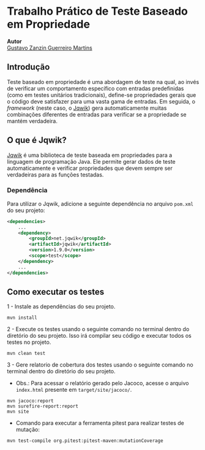 # Trabalho Prático de Teste Baseado em Propriedade

**Autor**<br>
[Gustavo Zanzin Guerreiro Martins](https://www.linkedin.com/in/gustavo-martinx/)


## Introdução

Teste baseado em propriedade é uma abordagem de teste na qual, ao invés de verificar um comportamento específico com entradas predefinidas (como em testes unitários tradicionais), define-se propriedades gerais que o código deve satisfazer para uma vasta gama de entradas. Em seguida, o _framework_ (neste caso, o [Jqwik](https://jqwik.net/)) gera automaticamente muitas combinações diferentes de entradas para verificar se a propriedade se mantém verdadeira.

## O que é Jqwik?

[Jqwik](https://jqwik.net/) é uma biblioteca de teste baseada em propriedades para a linguagem de programação Java. Ele permite gerar dados de teste automaticamente e verificar propriedades que devem sempre ser verdadeiras para as funções testadas.

### Dependência

Para utilizar o Jqwik, adicione a seguinte dependência no arquivo `pom.xml` do seu projeto:

```xml
<dependencies>
    ...
    <dependency>
        <groupId>net.jqwik</groupId>
        <artifactId>jqwik</artifactId>
        <version>1.9.0</version>
        <scope>test</scope>
    </dependency>
    ...
</dependencies>
```

## Como executar os testes

1 - Instale as dependências do seu projeto.
```
mvn install
```

2 - Execute os testes usando o seguinte comando no terminal dentro do diretório do seu projeto. Isso irá compilar seu código e executar todos os testes no projeto.
```
mvn clean test
```

3 - Gere relatorio de cobertura dos testes usando o seguinte comando no terminal dentro do diretório do seu projeto.

- Obs.: Para acessar o relatório gerado pelo Jacoco, acesse o arquivo `index.html` presente em `target/site/jacoco/`.
```
mvn jacoco:report
mvn surefire-report:report
mvn site
```

- Comando para executar a ferramenta pitest para realizar testes de mutação:
```
mvn test-compile org.pitest:pitest-maven:mutationCoverage
```